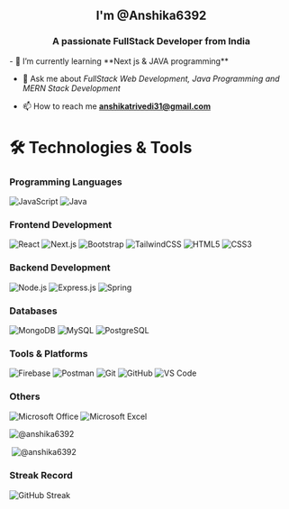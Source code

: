 <h2 align="center">I'm @Anshika6392</h2>
<h3 align="center">A passionate FullStack Developer from India</h3>
- 🔭 I’m currently learning **Next js & JAVA programming**


- 💬 Ask me about *FullStack Web Development, Java Programming and MERN Stack Development*

- 📫 How to reach me **anshikatrivedi31@gmail.com**

# 🛠️ Technologies & Tools

### Programming Languages
![JavaScript](https://img.shields.io/badge/-JavaScript-F7DF1E?style=flat&logo=javascript&logoColor=black)
![Java](https://img.shields.io/badge/-Java-007396?style=flat&logo=java&logoColor=white)

### Frontend Development
![React](https://img.shields.io/badge/-React-61DAFB?style=flat&logo=react&logoColor=black)
![Next.js](https://img.shields.io/badge/-Next.js-000000?style=flat&logo=next.js&logoColor=white)
![Bootstrap](https://img.shields.io/badge/-Bootstrap-7952B3?style=flat&logo=bootstrap&logoColor=white)
![TailwindCSS](https://img.shields.io/badge/-TailwindCSS-06B6D4?style=flat&logo=tailwindcss&logoColor=white)
![HTML5](https://img.shields.io/badge/-HTML5-E34F26?style=flat&logo=html5&logoColor=white)
![CSS3](https://img.shields.io/badge/-CSS3-1572B6?style=flat&logo=css3&logoColor=white)

### Backend Development
![Node.js](https://img.shields.io/badge/-Node.js-339933?style=flat&logo=node.js&logoColor=white)
![Express.js](https://img.shields.io/badge/-Express.js-000000?style=flat&logo=express&logoColor=white)
![Spring](https://img.shields.io/badge/-Spring-6DB33F?style=flat&logo=spring&logoColor=white)

### Databases
![MongoDB](https://img.shields.io/badge/-MongoDB-47A248?style=flat&logo=mongodb&logoColor=white)
![MySQL](https://img.shields.io/badge/-MySQL-4479A1?style=flat&logo=mysql&logoColor=white)
![PostgreSQL](https://img.shields.io/badge/-PostgreSQL-336791?style=flat&logo=postgresql&logoColor=white)

### Tools & Platforms
![Firebase](https://img.shields.io/badge/-Firebase-FFCA28?style=flat&logo=firebase&logoColor=black)
![Postman](https://img.shields.io/badge/-Postman-FF6C37?style=flat&logo=postman&logoColor=white)
![Git](https://img.shields.io/badge/-Git-F05032?style=flat&logo=git&logoColor=white)
![GitHub](https://img.shields.io/badge/-GitHub-181717?style=flat&logo=github&logoColor=white)
![VS Code](https://img.shields.io/badge/-VS_Code-007ACC?style=flat&logo=visual-studio-code&logoColor=white)

### Others
![Microsoft Office](https://img.shields.io/badge/-Microsoft_Office-D83B01?style=flat&logo=microsoft-office&logoColor=white)
![Microsoft Excel](https://img.shields.io/badge/-Microsoft_Excel-217346?style=flat&logo=microsoft-excel&logoColor=white)

<p align="left"><img src="https://komarev.com/ghpvc/?username=anshika6392&label=Profile%20views&color=0e75b6&style=flat" alt=" @anshika6392" /> </p>

<span align="center"><p>&nbsp;<img align="center" src="https://github-readme-stats.vercel.app/api?username=anshika6392&show_icons=true&locale=en" alt="@anshika6392" /></span>

### Streak Record
![GitHub Streak](https://nirzak-streak-stats.vercel.app/?user=anshika6392)

